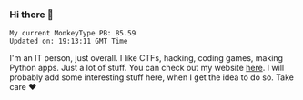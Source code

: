 ### Hi there 👋
<!-- PB START -->
```
My current MonkeyType PB: 85.59
Updated on: 19:13:11 GMT Time
```
<!-- PB END -->
I'm an IT person, just overall. I like CTFs, hacking, coding games, making Python apps. Just a lot of stuff.
You can check out my website [here](https://skill3472.github.io/).
I will probably add some interesting stuff here, when I get the idea to do so. Take care ❤️
